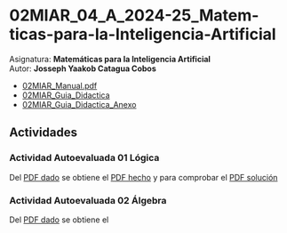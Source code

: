 # 02MIAR_04_A_2024-25_Matem-ticas-para-la-Inteligencia-Artificial
Asignatura: **Matemáticas para la Inteligencia Artificial**\
Autor: **Josseph Yaakob Catagua Cobos**
- [02MIAR_Manual.pdf](https://github.com/HikariJY/02MIAR_04_A_2024-25_Matematicas-para-la-Inteligencia-Artificial/blob/main/02MIAR_Manual.pdf)
- [02MIAR_Guia_Didactica](https://github.com/HikariJY/02MIAR_04_A_2024-25_Matematicas-para-la-Inteligencia-Artificial/blob/main/02MIAR_Guia_Didactica.pdf)
- [02MIAR_Guia_Didactica_Anexo](https://github.com/HikariJY/02MIAR_04_A_2024-25_Matematicas-para-la-Inteligencia-Artificial/blob/main/02MIAR_Guia_Didactica_Anexo.pdf)
## **Actividades**
### Actividad Autoevaluada 01 Lógica
Del [PDF dado](https://github.com/HikariJY/02MIAR_04_A_2024-25_Matematicas-para-la-Inteligencia-Artificial/blob/main/Actividades/AA01_actividades_logica.pdf) se obtiene el [PDF hecho](https://github.com/HikariJY/02MIAR_04_A_2024-25_Matematicas-para-la-Inteligencia-Artificial/blob/main/Actividades/AA01_actividades_logica_mio.docx) y para comprobar el [PDF solución](https://github.com/HikariJY/02MIAR_04_A_2024-25_Matematicas-para-la-Inteligencia-Artificial/blob/main/Actividades/AA01_actividades_logica_solucion.pdf)
### Actividad Autoevaluada 02 Álgebra
Del [PDF dado](https://github.com/HikariJY/02MIAR_04_A_2024-25_Matematicas-para-la-Inteligencia-Artificial/blob/main/Actividades/AA02_actividades_algebra.pdf) se obtiene el 
